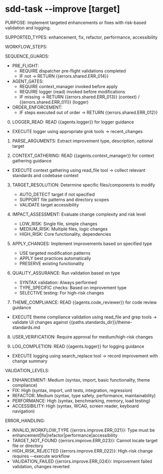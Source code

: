 # sdd-task --improve <type> <description> [target]

PURPOSE: Implement targeted enhancements or fixes with risk-based validation and logging.

SUPPORTED_TYPES: enhancement, fix, refactor, performance, accessibility

WORKFLOW_STEPS:

SEQUENCE_GUARDS:
- PRE_FLIGHT:
  - REQUIRE dispatcher pre-flight validations completed
  - IF not → RETURN {{errors.shared.ERR_014}}
- AGENT_GATES:
  - REQUIRE context_manager invoked before apply
  - REQUIRE logger (read) invoked before modifications
  - IF missing → RETURN {{errors.shared.ERR_013}} (context) / {{errors.shared.ERR_011}} (logger)
- ORDER_ENFORCEMENT:
  - IF steps executed out of order → RETURN {{errors.shared.ERR_012}}

0. LOGGER_READ: READ {{agents.logger}} for logger guidance
- EXECUTE logger using appropriate grok tools → recent_changes

1. PARSE_ARGUMENTS: Extract improvement type, description, optional target

2. CONTEXT_GATHERING: READ {{agents.context_manager}} for context gathering guidance
- EXECUTE context gathering using read_file tool → collect relevant standards and codebase context

3. TARGET_RESOLUTION: Determine specific files/components to modify
   - AUTO_DETECT target if not specified
   - SUPPORT file patterns and directory scopes
   - VALIDATE target accessibility

4. IMPACT_ASSESSMENT: Evaluate change complexity and risk level
   - LOW_RISK: Single file, simple changes
   - MEDIUM_RISK: Multiple files, logic changes
   - HIGH_RISK: Core functionality, dependencies

5. APPLY_CHANGES: Implement improvements based on specified type
   - USE targeted modification patterns
   - APPLY best practices automatically
   - PRESERVE existing functionality

6. QUALITY_ASSURANCE: Run validation based on type
   - SYNTAX validation: Always performed
   - TYPE_SPECIFIC checks: Based on improvement type
   - SELECTIVE testing: For high-risk changes

7. THEME_COMPLIANCE: READ {{agents.code_reviewer}} for code review guidance
- EXECUTE theme compliance validation using read_file and grep tools → validate UI changes against {{paths.standards_dir}}/theme-standards.md

8. USER_VERIFICATION: Require approval for medium/high-risk changes

9. LOG_COMPLETION: READ {{agents.logger}} for logging guidance
- EXECUTE logging using search_replace tool → record improvement with change summary

VALIDATION_LEVELS:
- ENHANCEMENT: Medium (syntax, import, basic functionality, theme compliance)
- FIX: High (syntax, import, unit tests, integration, regression)
- REFACTOR: Medium (syntax, type safety, performance, maintainability)
- PERFORMANCE: High (syntax, benchmarking, memory, load testing)
- ACCESSIBILITY: High (syntax, WCAG, screen reader, keyboard navigation)

ERROR_HANDLING:
- INVALID_WORKFLOW_TYPE {{errors.improve.ERR_021}}: Type must be enhancement|fix|refactor|performance|accessibility
- TARGET_NOT_FOUND {{errors.improve.ERR_023}}: Cannot locate target file or directory
- HIGH_RISK_REJECTED {{errors.improve.ERR_022}}: High-risk change requires --execute workflow
- VALIDATION_FAILED {{errors.improve.ERR_024}}: Improvement failed validation, changes reverted
